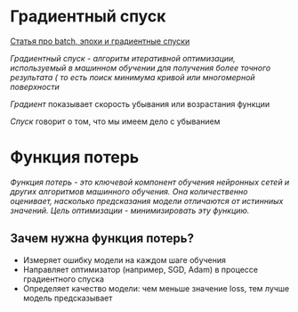 # Градиентный спуск

[Статья про batch, эпохи и градиентные спуски](https://neurohive.io/ru/osnovy-data-science/jepoha-razmer-batcha-iteracija/)


_Градиентный спуск - алгоритм итеративной оптимизации, используемый в машинном обучении для получения более точного результата ( то есть поиск минимума кривой или многомерной поверхности_

_Градиент_ показывает скорость убывания или возрастания функции

_Спуск_ говорит о том, что мы имеем дело с убыванием


# Функция потерь

_Функция потерь - это ключевой компонент обучения нейронных сетей и других алгоритмов машинного обучения. Она количественно оценивает, насколько предсказания модели отличаются от истинниых значений. Цель оптимизации - минимизировать эту функцию._

## Зачем нужна функция потерь?

* Измеряет ошибку модели на каждом шаге обучения
* Направляет оптимизатор (например, SGD, Adam) в процессе градиентного спуска
* Определяет качество модели: чем меньше значение loss, тем лучше модель предсказывает
